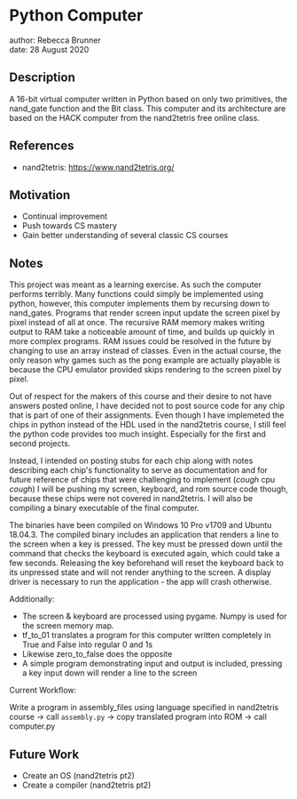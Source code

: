 # Python Computer

author: Rebecca Brunner
<br>
date: 28 August 2020

## Description

A 16-bit virtual computer written in Python based on only two primitives, the nand_gate function and the Bit class.  This computer and its architecture are based on the HACK computer from the nand2tetris free online class.

## References

- nand2tetris: https://www.nand2tetris.org/

## Motivation

- Continual improvement
- Push towards CS mastery
- Gain better understanding of several classic CS courses

## Notes

This project was meant as a learning exercise.  As such the computer performs terribly.  Many functions could simply be implemented using python, however, this computer implements them by recursing down to nand_gates.  Programs that render screen input update the screen pixel by pixel instead of all at once.  The recursive RAM memory makes writing output to RAM take a noticeable amount of time, and builds up quickly in more complex programs.  RAM issues could be resolved in the future by changing to use an array instead of classes.  Even in the actual course, the only reason why games such as the pong example are actually playable is because the CPU emulator provided skips rendering to the screen pixel by pixel.

Out of respect for the makers of this course and their desire to not have answers posted online, I have decided not to post source code for any chip that is part of one of their assignments.  Even though I have implemeted the chips in python instead of the HDL used in the nand2tetris course, I still feel the python code provides too much insight.  Especially for the first and second projects.

Instead, I intended on posting stubs for each chip along with notes describing each chip's functionality to serve as documentation and for future reference of chips that were challenging to implement (*cough* cpu *cough*) I will be pushing my screen, keyboard, and rom source code though, because these chips were not covered in nand2tetris.  I will also be compiling a binary executable of the final computer.

The binaries have been compiled on Windows 10 Pro v1709 and Ubuntu 18.04.3.  The compiled binary includes an application that renders a line to the screen when a key is pressed.  The key must be pressed down until the command that checks the keyboard is executed again, which could take a few seconds.  Releasing the key beforehand will reset the keyboard back to its unpressed state and will not render anything to the screen.  A display driver is necessary to run the application - the app will crash otherwise.

Additionally:

- The screen & keyboard are processed using pygame.  Numpy is used for the screen memory map.
- tf_to_01 translates a program for this computer written completely in True and False into regular 0 and 1s
- Likewise zero_to_false does the opposite
- A simple program demonstrating input and output is included, pressing a key input down will render a line to the screen

Current Workflow:

Write a program in assembly_files using language specified in nand2tetris course -> call `assembly.py` -> copy translated program into ROM -> call computer.py

## Future Work

- Create an OS (nand2tetris pt2)
- Create a compiler (nand2tetris pt2)
